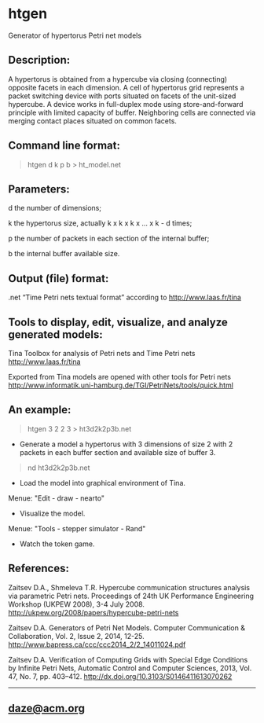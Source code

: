 # htgen

Generator of hypertorus Petri net models


Description:
------------

A hypertorus is obtained from a hypercube via closing (connecting) opposite facets in each dimension. 
A cell of hypertorus grid represents a packet switching device with ports situated on facets of the unit-sized hypercube.
 A device works in full-duplex mode using store-and-forward principle with limited capacity of buffer.
 Neighboring cells are connected via merging contact places situated on common facets. 


Command line format:
--------------------

>htgen d k p b > ht_model.net


Parameters:
-----------

d   the number of dimensions;

k   the hypertorus size, actually k x k x k x ... x k - d times;

p   the number of packets in each section of the internal buffer;

b   the internal buffer available size.


Output (file) format:
---------------------

.net  “Time Petri nets textual format” according to http://www.laas.fr/tina


Tools to display, edit, visualize, and analyze generated models:
----------------------------------------------------------------

Tina Toolbox for analysis of Petri nets and Time Petri nets http://www.laas.fr/tina

Exported from Tina models are opened with other tools for Petri nets http://www.informatik.uni-hamburg.de/TGI/PetriNets/tools/quick.html


An example:
-----------

>htgen 3 2 2 3 > ht3d2k2p3b.net

- Generate a model a hypertorus with 3 dimensions of size 2 with 2 packets in each buffer section and 
available size of buffer 3.

>nd ht3d2k2p3b.net

- Load the model into graphical environment of Tina. 

Menue: "Edit - draw - nearto"

- Visualize the model. 

Menue: "Tools - stepper simulator - Rand"

- Watch the token game.


References:
-----------

Zaitsev D.A., Shmeleva T.R. Hypercube communication structures analysis via parametric Petri nets.
Proceedings of 24th UK Performance Engineering Workshop (UKPEW 2008), 3-4 July 2008. 
http://ukpew.org/2008/papers/hypercube-petri-nets

Zaitsev D.A. Generators of Petri Net Models. Computer Communication & Collaboration, Vol. 2, Issue 2, 2014, 12-25. 
http://www.bapress.ca/ccc/ccc2014_2/2_14011024.pdf

Zaitsev D.A. Verification of Computing Grids with Special Edge Conditions by Infinite Petri Nets, 
Automatic Control and Computer Sciences, 2013, Vol. 47, No. 7, pp. 403–412. 
http://dx.doi.org/10.3103/S0146411613070262 


------------
daze@acm.org
------------

